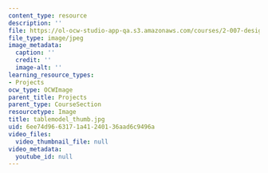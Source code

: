 ```yaml
---
content_type: resource
description: ''
file: https://ol-ocw-studio-app-qa.s3.amazonaws.com/courses/2-007-design-and-manufacturing-i-spring-2009/6ee74d9663171a41240136aad6c9496a_tablemodel_thumb.jpg
file_type: image/jpeg
image_metadata:
  caption: ''
  credit: ''
  image-alt: ''
learning_resource_types:
- Projects
ocw_type: OCWImage
parent_title: Projects
parent_type: CourseSection
resourcetype: Image
title: tablemodel_thumb.jpg
uid: 6ee74d96-6317-1a41-2401-36aad6c9496a
video_files:
  video_thumbnail_file: null
video_metadata:
  youtube_id: null
---
```

